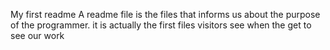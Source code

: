 My first readme
A readme file is the files that informs us about the purpose of the programmer. it is actually the first files visitors see when the get to see our work

